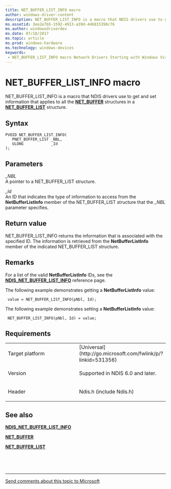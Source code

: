 ```yaml
---
title: NET_BUFFER_LIST_INFO macro
author: windows-driver-content
description: NET_BUFFER_LIST_INFO is a macro that NDIS drivers use to get and set information that applies to all the NET_BUFFER structures in a NET_BUFFER_LIST structure.
ms.assetid: 3ee2e7b5-1592-4913-a39d-44b815398c76
ms.author: windowsdriverdev 
ms.date: 07/18/2017 
ms.topic: article 
ms.prod: windows-hardware 
ms.technology: windows-devices 
keywords:
 - NET_BUFFER_LIST_INFO macro Network Drivers Starting with Windows Vista
---
```


# NET\_BUFFER\_LIST\_INFO macro


NET\_BUFFER\_LIST\_INFO is a macro that NDIS drivers use to get and set information that applies to all the [**NET\_BUFFER**](https://msdn.microsoft.com/library/windows/hardware/ff568376) structures in a [**NET\_BUFFER\_LIST**](https://msdn.microsoft.com/library/windows/hardware/ff568388) structure.

Syntax
------

```ManagedCPlusPlus
PVOID NET_BUFFER_LIST_INFO(
   PNET_BUFFER_LIST _NBL,
   ULONG            _Id
);
```

Parameters
----------

*\_NBL*   
A pointer to a NET\_BUFFER\_LIST structure.

*\_Id*   
An ID that indicates the type of information to access from the **NetBufferListInfo** member of the NET\_BUFFER\_LIST structure that the *\_NBL* parameter specifies.

Return value
------------

NET\_BUFFER\_LIST\_INFO returns the information that is associated with the specified ID. The information is retrieved from the **NetBufferListInfo** member of the indicated NET\_BUFFER\_LIST structure.

Remarks
-------

For a list of the valid **NetBufferListInfo** IDs, see the [**NDIS\_NET\_BUFFER\_LIST\_INFO**](https://msdn.microsoft.com/library/windows/hardware/ff566569) reference page.

The following example demonstrates getting a **NetBufferListInfo** value:

```
 value = NET_BUFFER_LIST_INFO(pNbl, Id);
```

The following example demonstrates setting a **NetBufferListInfo** value:

```
 NET_BUFFER_LIST_INFO(pNbl, Id) = value;
```

Requirements
------------

<table>
<colgroup>
<col width="50%" />
<col width="50%" />
</colgroup>
<tbody>
<tr class="odd">
<td><p>Target platform</p></td>
<td>[Universal](http://go.microsoft.com/fwlink/p/?linkid=531356)</td>
</tr>
<tr class="even">
<td><p>Version</p></td>
<td><p>Supported in NDIS 6.0 and later.</p></td>
</tr>
<tr class="odd">
<td><p>Header</p></td>
<td>Ndis.h (include Ndis.h)</td>
</tr>
</tbody>
</table>

## See also


[**NDIS\_NET\_BUFFER\_LIST\_INFO**](https://msdn.microsoft.com/library/windows/hardware/ff566569)

[**NET\_BUFFER**](https://msdn.microsoft.com/library/windows/hardware/ff568376)

[**NET\_BUFFER\_LIST**](https://msdn.microsoft.com/library/windows/hardware/ff568388)

 

 


--------------------
[Send comments about this topic to Microsoft](mailto:wsddocfb@microsoft.com?subject=Documentation%20feedback%20%5Bnetvista\netvista%5D:%20NET_BUFFER_LIST_INFO%20macro%20%20RELEASE:%20%287/10/2017%29&body=%0A%0APRIVACY%20STATEMENT%0A%0AWe%20use%20your%20feedback%20to%20improve%20the%20documentation.%20We%20don't%20use%20your%20email%20address%20for%20any%20other%20purpose,%20and%20we'll%20remove%20your%20email%20address%20from%20our%20system%20after%20the%20issue%20that%20you're%20reporting%20is%20fixed.%20While%20we're%20working%20to%20fix%20this%20issue,%20we%20might%20send%20you%20an%20email%20message%20to%20ask%20for%20more%20info.%20Later,%20we%20might%20also%20send%20you%20an%20email%20message%20to%20let%20you%20know%20that%20we've%20addressed%20your%20feedback.%0A%0AFor%20more%20info%20about%20Microsoft's%20privacy%20policy,%20see%20http://privacy.microsoft.com/default.aspx. "Send comments about this topic to Microsoft")


